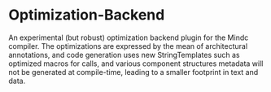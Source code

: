 Optimization-Backend
====================

An experimental (but robust) optimization backend plugin for the Mindc compiler. The optimizations are expressed by the mean of architectural annotations, and code generation uses new StringTemplates such as optimized macros for calls, and various component structures metadata will not be generated at compile-time, leading to a smaller footprint in text and data.